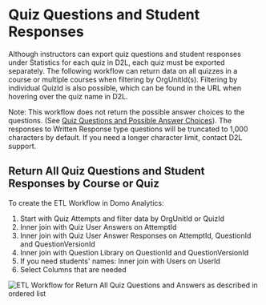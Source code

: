 # Quiz Questions and Student Responses

Although instructors can export quiz questions and student responses under Statistics for each quiz in D2L, each quiz must be exported separately. The following workflow can return data on all quizzes in a course or multiple courses when filtering by OrgUnitId(s). Filtering by individual QuizId is also possible, which can be found in the URL when hovering over the quiz name in D2L.

Note: This workflow does not return the possible answer choices to the questions. (See [Quiz Questions and Possible Answer Choices](https://github.com/jenniferwagner18/brightspace-etl-workflows/blob/main/quiz-questions-answers.md)). The responses to Written Response type questions will be truncated to 1,000 characters by default. If you need a longer character limit, contact D2L support.

## Return All Quiz Questions and Student Responses by Course or Quiz

To create the ETL Workflow in Domo Analytics: 

1. Start with Quiz Attempts and filter data by OrgUnitId or QuizId
2. Inner join with Quiz User Answers on AttemptId
3. Inner join with Quiz User Answer Responses on AttemptId, QuestionId and QuestionVersionId
4. Inner join with Question Library on QuestionId and QuestionVersionId
5. If you need students' names: Inner join with Users on UserId
6. Select Columns that are needed
  
![ETL Workflow for Return All Quiz Questions and Answers as described in ordered list](https://jenniferlynnwagner.com/img/etl/domo-etl-quiz-responses.png)
